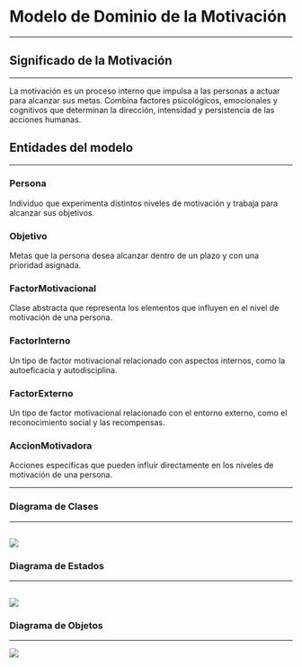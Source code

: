 # Modelo de Dominio de la Motivación
---
## Significado de la Motivación
---
La motivación es un proceso interno que impulsa a las personas a actuar para alcanzar sus metas. Combina factores psicológicos, emocionales y cognitivos que determinan la dirección, intensidad y persistencia de las acciones humanas. 

## Entidades del modelo
---
### Persona

Individuo que experimenta distintos niveles de motivación y trabaja para alcanzar sus objetivos.

### Objetivo
Metas que la persona desea alcanzar dentro de un plazo y con una prioridad asignada.

### FactorMotivacional
Clase abstracta que representa los elementos que influyen en el nivel de motivación de una persona.

### FactorInterno
Un tipo de factor motivacional relacionado con aspectos internos, como la autoeficacia y autodisciplina.

### FactorExterno
Un tipo de factor motivacional relacionado con el entorno externo, como el reconocimiento social y las recompensas.

### AccionMotivadora
Acciones específicas que pueden influir directamente en los niveles de motivación de una persona.

---
### Diagrama de Clases
---
![](/images/LaMotivación/DiagramaDeClases.png)
---
### Diagrama de Estados
---
![](/images/LaMotivación/DiagramaDeEstados.png)
---
### Diagrama de Objetos
---
![](/images/LaMotivación/DiagramaDeObjetos.png)
